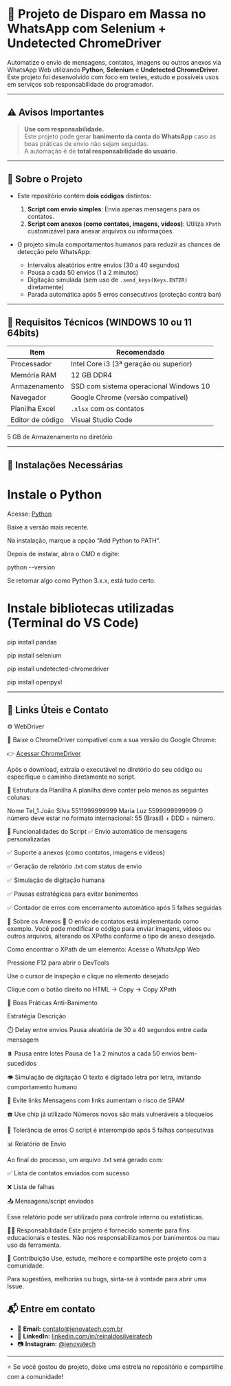 ﻿# 💬 Projeto de Disparo em Massa no WhatsApp com Selenium + Undetected ChromeDriver

Automatize o envio de mensagens, contatos, imagens ou outros anexos via WhatsApp Web utilizando **Python**, **Selenium** e **Undetected ChromeDriver**. Este projeto foi desenvolvido com foco em testes, estudo e possíveis usos em serviços sob responsabilidade do programador.

---

## ⚠️ Avisos Importantes

> **Use com responsabilidade.**  
> Este projeto pode gerar **banimento da conta do WhatsApp** caso as boas práticas de envio não sejam seguidas.  
> A automação é de **total responsabilidade do usuário**.

---

## 📌 Sobre o Projeto

- Este repositório contém **dois códigos** distintos:
  1. **Script com envio simples**: Envia apenas mensagens para os contatos.
  2. **Script com anexos (como contatos, imagens, vídeos)**: Utiliza `XPath` customizável para anexar arquivos ou informações.

- O projeto simula comportamentos humanos para reduzir as chances de detecção pelo WhatsApp:
  - Intervalos aleatórios entre envios (30 a 40 segundos)
  - Pausa a cada 50 envios (1 a 2 minutos)
  - Digitação simulada (sem uso de `.send_keys(Keys.ENTER)` diretamente)
  - Parada automática após 5 erros consecutivos (proteção contra ban)

---

## 🧰 Requisitos Técnicos (WINDOWS 10 ou 11 64bits)

| Item                   | Recomendado                          |
|------------------------|--------------------------------------|
| Processador            | Intel Core i3 (3ª geração ou superior) |
| Memória RAM            | 12 GB DDR4                           |
| Armazenamento          | SSD com sistema operacional Windows 10|
| Navegador              | Google Chrome (versão compatível)    |
| Planilha Excel         | `.xlsx` com os contatos              |
| Editor de código       | Visual Studio Code                   |

5 GB de Armazenamento no diretório

---

## 🧪 Instalações Necessárias

# Instale o Python

Acesse: [Python](https://www.python.org/downloads/windows/)

Baixe a versão mais recente.

Na instalação, marque a opção “Add Python to PATH”.

Depois de instalar, abra o CMD e digite:

python --version

Se retornar algo como Python 3.x.x, está tudo certo.


# Instale bibliotecas utilizadas (Terminal do VS Code)

pip install pandas

pip install selenium

pip install undetected-chromedriver

pip install openpyxl

____________________________________________________________________________________________________________________________________________________________________________________________________________

## 📎 Links Úteis e Contato

⚙️ WebDriver



🔗 Baixe o ChromeDriver compatível com a sua versão do Google Chrome:

👉 [Acessar ChromeDriver](https://chromedriver.chromium.org/downloads)

Após o download, extraia o executável no diretório do seu código
ou especifique o caminho diretamente no script.



📄 Estrutura da Planilha
A planilha deve conter pelo menos as seguintes colunas:

Nome	Tel_1
João Silva	5511999999999
Maria Luz	5599999999999
O número deve estar no formato internacional: 55 (Brasil) + DDD + número.



🚀 Funcionalidades do Script
✅ Envio automático de mensagens personalizadas

✅ Suporte a anexos (como contatos, imagens e vídeos)

✅ Geração de relatório .txt com status de envio

✅ Simulação de digitação humana

✅ Pausas estratégicas para evitar banimentos

✅ Contador de erros com encerramento automático após 5 falhas seguidas




📎 Sobre os Anexos
📎 O envio de contatos está implementado como exemplo.
Você pode modificar o código para enviar imagens, vídeos ou outros arquivos, alterando os XPaths conforme o tipo de anexo desejado.

Como encontrar o XPath de um elemento:
Acesse o WhatsApp Web

Pressione F12 para abrir o DevTools

Use o cursor de inspeção e clique no elemento desejado

Clique com o botão direito no HTML → Copy → Copy XPath






🧠 Boas Práticas Anti-Banimento

Estratégia	Descrição

⏱️ Delay entre envios	Pausa aleatória de 30 a 40 segundos entre cada mensagem

⏸️ Pausa entre lotes	Pausa de 1 a 2 minutos a cada 50 envios bem-sucedidos

👁️ Simulação de digitação	O texto é digitado letra por letra, imitando comportamento humano

🚫 Evite links	Mensagens com links aumentam o risco de SPAM

☎️ Use chip já utilizado	Números novos são mais vulneráveis a bloqueios

🛑 Tolerância de erros	O script é interrompido após 5 falhas consecutivas

📊 Relatório de Envio




Ao final do processo, um arquivo .txt será gerado com:

✅ Lista de contatos enviados com sucesso

❌ Lista de falhas

📤 Mensagens/script enviados

Esse relatório pode ser utilizado para controle interno ou estatísticas.

👨‍💻 Responsabilidade
Este projeto é fornecido somente para fins educacionais e testes.
Não nos responsabilizamos por banimentos ou mau uso da ferramenta.

🤝 Contribuição
Use, estude, melhore e compartilhe este projeto com a comunidade.





Para sugestões, melhorias ou bugs, sinta-se à vontade para abrir uma Issue.




## 📬 Entre em contato

- 📧 **Email:** [contato@jenovatech.com.br](mailto:contato@jenovatech.com.br)  
- 🔗 **LinkedIn:** [linkedin.com/in/reinaldosilveiratech](https://www.linkedin.com/in/reinaldosilveiratech)  
- 📷 **Instagram:** [@jenovatech](https://www.instagram.com/jenovatech/?igsh=MW9zaGsyNGMzazgycA%3D%3D)



---

⭐ Se você gostou do projeto, deixe uma estrela no repositório e compartilhe com a comunidade!

